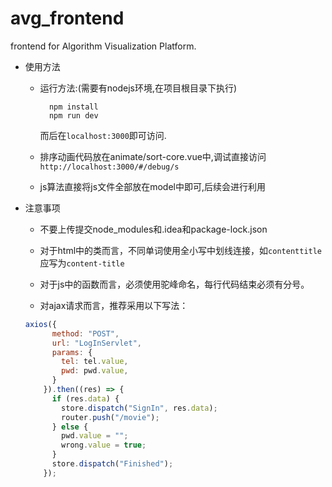 # avg_frontend
frontend for Algorithm Visualization Platform.


* 使用方法

  * 运行方法:(需要有nodejs环境,在项目根目录下执行)
    ```shell
      npm install
      npm run dev
    ```
    而后在`localhost:3000`即可访问.
  
  * 排序动画代码放在animate/sort-core.vue中,调试直接访问`http://localhost:3000/#/debug/s`

  * js算法直接将js文件全部放在model中即可,后续会进行利用

* 注意事项
 
  * 不要上传提交node_modules和.idea和package-lock.json

  * 对于html中的类而言，不同单词使用全小写中划线连接，如`contenttitle`应写为`content-title`
  
  * 对于js中的函数而言，必须使用驼峰命名，每行代码结束必须有分号。

  * 对ajax请求而言，推荐采用以下写法：
  
  ```js
  axios({
        method: "POST",
        url: "LogInServlet",
        params: {
          tel: tel.value,
          pwd: pwd.value,
        }
      }).then((res) => {
        if (res.data) {
          store.dispatch("SignIn", res.data);
          router.push("/movie");
        } else {
          pwd.value = "";
          wrong.value = true;
        }
        store.dispatch("Finished");
      });
  ```
